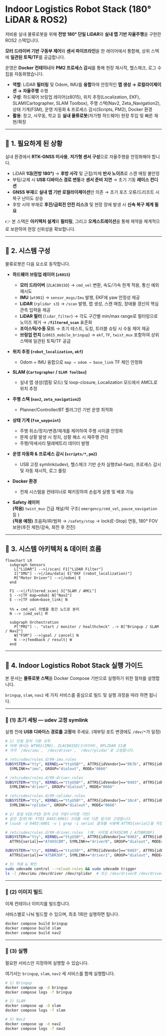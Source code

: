 # Indoor Logistics Robot Stack (180° LiDAR & ROS2)

저비용 실내 물류로봇을 위해 **전방 180° 단일 LiDAR**와 **실내 맵 기반 자율주행**을 구현한 ROS2 스택입니다.  

**모터 드라이버 기반 구동부 제어**와 **센서 파이프라인**을 한 레이어에서 통합해, 상위 스택에 **일관된 토픽/TF**를 공급합니다.  

운영은 **Docker 컨테이너**와 **PM2 프로세스 감시**를 통해 현장 재시작, 헬스체크, 로그 수집을 자동화했습니다.

- **역할**: LiDAR **필터링** 및 Odom, IMU를 **융합**하여 안정적인 **맵 생성 → 로컬라이제이션 → 자율주행** 수행  
- **구성**: 하드웨어 브링업 레이어(z8015), 위치 추정(Localization, EKF), SLAM(Cartographer, SLAM Toolbox), 주행 스택(Nav2, Zeta_Navigation2), 상태 기계(FSM), 운영 자동화 & 프로세스 감시(Scripts, PM2), Docker 환경
- **활용**: 창고, 사무동, 학교 등 **실내 물류로봇**(저가형 하드웨어) 현장 투입 및 빠른 재현/확장

---

## 📌 1. 필요하게 된 상황

실내 환경에서 **RTK-GNSS 미사용**, **저가형 센서 구성**으로 자율주행을 안정화해야 합니다.

- LiDAR **1대(전방 180°)** → **후방 사각** 및 근접/차체 **반사 노이즈**로 스캔 매칭 불안정
- 부팅/교체 시 **USB 디바이스 경로 변동**과 **센서 준비 지연** → 초기 기동 **레이스 컨디션**
- **GNSS 부재**로 **실내 맵 기반 로컬라이제이션**만 의존 → 초기 포즈 오류/드리프트 시 복구 난이도 상승
- 후방 시야 부재로 **후진/급회전 안전 리스크** 및 현장 장애 발생 시 **신속 복구 체계 필요**

👉 본 스택은 **아키텍처 설계**와 **필터링**, 그리고 **오케스트레이션**을 통해 제약을 체계적으로 보완하여 현장 신뢰성을 확보합니다.

---

## 🔧 2. 시스템 구성

물류로봇은 다음 요소로 동작합니다.

- **하드웨어 브링업 레이어 (`z8015`)**
  - **모터 드라이버** (`ZLAC8015D`) → `cmd_vel` 변환, 속도/가속 한계 적용, 통신 예외 재시도
  - **IMU** (`wt901`) → `sensor_msgs/Imu` 발행, EKF에 yaw 안정성 제공
  - **LiDAR** (`rplidar s3`) → `/scan` 발행, 맵 생성, 스캔 매칭, 장애물 갱신의 핵심 관측 입력을 제공
  - **LiDAR 필터** (`lidar_filter`) → 각도 구간별 min/max range로 필터링으로 노이즈 제거 → **`/filtered_scan`** 표준화
  - **조이스틱/수동 모드** → 초기 테스트, 도킹, 트러블 슈팅 시 수동 제어 제공
  - **브링업 런치** (`z8015_mobile_bringup`) → `ekf`, `TF`, `twist_mux` 포함하여 상위 스택에 일관된 토픽/TF 공급

- **위치 추정 (`robot_localization`, `ekf`)**  
  - Odom + IMU 융합으로 `map → odom → base_link` TF 체인 안정화

- **SLAM (`Cartographer` / `SLAM Toolbox`)**  
  - 실내 맵 생성(맵핑 모드) 및 loop-closure, Localization 모드에서 AMCL로 위치 추정

- **주행 스택 (`nav2`, `zeta_navigation2`)**  
  - Planner/Controller/BT 플러그인 기반 운영 최적화

- **상태 기계 (`fsm_waypoint`)**  
  - 주행 취소/정지/변경/재개를 제어하여 주행 사이클 안정화
  - 문제 상황 발생 시 정지, 상황 해소 시 재주행 관리
  - 주행/악세서리 텔레메트리 데이터 발행

- **운영 자동화 & 프로세스 감시 (`scripts/*`, `pm2`)**  
  - USB 고정 symlink(udev), 헬스체크 기반 순차 실행(fail-fast), 프로세스 감시 및 자동 재시작, 로그 롤링

- **Docker 환경**  
  - 전체 시스템을 컨테이너로 패키징하여 손쉽게 실행 및 배포 가능

- **Safety 레이어**  
  **(적용)** `twist_mux` 긴급 채널/락 구조( `emergency/cmd_vel`, `pause_navigation` 등 )  
  **(적용 예정)** 초음파/IR/범퍼 → `/safety/stop` → lock(E-Stop) 연동, 180° FOV 보완(후진 제한/감속, 회전 후 전진)

---

## 🔀 3. 시스템 아키텍처 & 데이터 흐름
```mermaid
flowchart LR
  subgraph Sensors
    L["LiDAR"] -->|/scan| F1["LiDAR Filter"]
    I["IMU"] -->|/imu/data| E["EKF (robot_localization)"]
    M["Motor Driver"] -->|/odom| E
  end

  F1 -->|/filtered_scan| S["SLAM / AMCL"]
  S -->|TF map→odom| N["Nav2"]
  E -->|TF odom→base_link| N

  %% ★ cmd_vel 라벨을 중간 노드로 분리
  N --> |cmd_vel| M

  subgraph Orchestration
    P["PM2"] -. "start / monitor / healthcheck" .-> B["Bringup / SLAM / Nav2"]
    W["FSM"] -->|goal / cancel| N
    N -->|feedback / result| W
  end
```

---

## 🚀 4. Indoor Logistics Robot Stack 실행 가이드  

본 문서는 **물류로봇 스택**을 Docker Compose 기반으로 실행하기 위한 절차를 설명합니다.  

`bringup`, `slam`, `nav2` 세 가지 서비스를 중심으로 빌드 및 실행 과정을 따라 하면 됩니다.

---

### 🧰 (1) 초기 세팅 — udev 고정 symlink

실행 전에 **USB 디바이스 경로를 고정**해 주세요. (재부팅·포트 변경에도 `/dev/*`가 일정)

```bash
# 1) 단일 장치 기본 규칙
# 아래 예시는 WT901(IMU), ZLAC8015D(드라이버), RPLIDAR S3를
# 각각 `/dev/imu`, `/dev/driver`, `/dev/rplidar`로 고정합니다.

# /etc/udev/rules.d/99-imu.rules
SUBSYSTEM=="tty", KERNEL=="ttyUSB*", ATTRS{idVendor}=="067b", ATTRS{idProduct}=="2303", \
  SYMLINK+="imu", GROUP="dialout", MODE="0666"

# /etc/udev/rules.d/99-driver.rules
SUBSYSTEM=="tty", KERNEL=="ttyUSB*", ATTRS{idVendor}=="0403", ATTRS{idProduct}=="6001", \
  SYMLINK+="driver", GROUP="dialout", MODE="0666"

# /etc/udev/rules.d/99-rplidar.rules
SUBSYSTEM=="tty", KERNEL=="ttyUSB*", ATTRS{idVendor}=="10c4", ATTRS{idProduct}=="ea60", \
  SYMLINK+="rplidar", GROUP="dialout", MODE="0666"

# 2) 동일 VID:PID 장치 2대 구분(시리얼 기반)
# 같은 칩셋(예: FTDI 0403:6001) 2대를 서로 다른 링크로 고정합니다.
# lsusb -d 0403:6001 -v | grep -i serial 결과를 사용해 ATTRS{serial}을 지정하세요.

# /etc/udev/rules.d/99-driver.rules  (예: 시리얼 A74XSC8M / A75BR3OF)
SUBSYSTEM=="tty", KERNEL=="ttyUSB*", ATTRS{idVendor}=="0403", ATTRS{idProduct}=="6001", \
  ATTRS{serial}=="A74XSC8M", SYMLINK+="driver0", GROUP="dialout", MODE="0666"

SUBSYSTEM=="tty", KERNEL=="ttyUSB*", ATTRS{idVendor}=="0403", ATTRS{idProduct}=="6001", \
  ATTRS{serial}=="A75BR3OF", SYMLINK+="driver1", GROUP="dialout", MODE="0666"

# 3) 적용 & 확인
sudo udevadm control --reload-rules && sudo udevadm trigger
ls -l /dev/imu /dev/driver /dev/rplidar  # 또는 /dev/driver0 /dev/driver1
```

---

### 🧱 (2) 이미지 빌드

이제 컨테이너 이미지를 빌드합니다.  

서비스별로 나눠 빌드할 수 있으며, 최초 1회만 실행하면 됩니다.

```bash
docker compose build bringup
docker compose build slam
docker compose build nav2
```

---

### 🚀 (3) 실행

필요한 서비스만 지정하여 실행할 수 있습니다.  

여기서는 `bringup`, `slam`, `nav2` 세 서비스를 함께 실행합니다.  

```bash
# 1) Bringup
docker compose up -d bringup
docker compose logs -f bringup

# 2) SLAM
docker compose up -d slam
docker compose logs -f slam

# 3) Nav2
docker compose up -d nav2
docker compose logs -f nav2
```